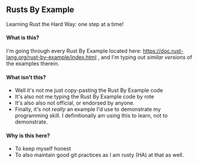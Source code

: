 ## Rusts By Example

Learning Rust the Hard Way: one step at a time!

#### What is this?

I'm going through every Rust By Example located here: https://doc.rust-lang.org/rust-by-example/index.html , and I'm typing out *similar versions* of the examples therein.

#### What isn't this?

* Well it's not me just copy-pasting the Rust By Example code
* It's also not me typing the Rust By Example code by rote
* It's also also not official, or endorsed by anyone.
* Finally, it's not *really* an example I'd use to demonstrate my programming skill. I definitionally am using this to learn, not to demonstrate.

#### Why is this here?

* To keep myself honest
* To also maintain good git practices as I am rusty (HA) at that as well.